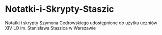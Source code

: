 # Notatki-i-Skrypty-Staszic
Notatki i skrypty Szymona Cedrowskiego udostępnione do użytku uczniów XIV LO im. Stanisława Staszica w Warszawie
